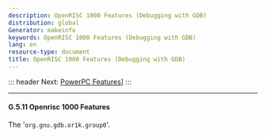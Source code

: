 ```yaml
---
description: OpenRISC 1000 Features (Debugging with GDB)
distribution: global
Generator: makeinfo
keywords: OpenRISC 1000 Features (Debugging with GDB)
lang: en
resource-type: document
title: OpenRISC 1000 Features (Debugging with GDB)
---
```

::: header
Next: [PowerPC Features](PowerPC-Features.html#PowerPC-Features)]
:::

---

#### G.5.11 Openrisc 1000 Features

The '`org.gnu.gdb.or1k.group0`'.
